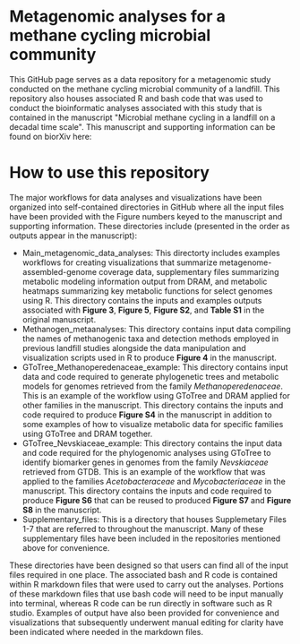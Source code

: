 # Metagenomic analyses for a methane cycling microbial community
This GitHub page serves as a data repository for a metagenomic study conducted on the methane cycling microbial community of a landfill. This repository also houses associated R and bash code that was used to conduct the bioinformatic analyses associated with this study that is contained in the manuscript "Microbial methane cycling in a landfill on a decadal time scale". This manuscript and supporting information can be found on biorXiv here: 

# How to use this repository
The major workflows for data analyses and visualizations have been organized into self-contained directories in GitHub where all the input files have been provided with the Figure numbers keyed to the manuscript and supporting information. These directories include (presented in the order as outputs appear in the manuscript):

- Main_metagenomic_data_analyses: This directorty includes examples workflows for creating visualizations that summarize metagenome-assembled-genome coverage data, supplementary files summarizing metabolic modeling information output from DRAM, and metabolic heatmaps summarizing key metabolic functions for select genomes using R. This directory contains the inputs and examples outputs associated with **Figure 3**, **Figure 5**, **Figure S2**, and **Table S1** in the original manuscript. 
- Methanogen_metaanalyses: This directory contains input data compiling the names of methanogenic taxa and detection methods employed in previous landfill studies alongside the data manipulation and visualization scripts used in R to produce **Figure 4** in the manuscript.
- GToTree_Methanoperedenaceae_example: This directory contains input data and code required to generate phylogenetic trees and metabolic models for genomes retrieved from the family *Methanoperedenaceae*. This is an example of the workflow using GToTree and DRAM applied for other families in the manuscript. This directory contains the inputs and code required to produce **Figure S4** in the manuscript in addition to some examples of how to visualize metabolic data for specific families using GToTree and DRAM together.
- GToTree_Nevskiaceae_example: This directory contains the input data and code required for the phylogenomic analyses using GToTree to identify biomarker genes in genomes from the family *Nevskiaceae* retrieved from GTDB. This is an example of the workflow that was applied to the families *Acetobacteraceae* and *Mycobacteriaceae* in the manuscript. This directory contains the inputs and code required to produce **Figure S6** that can be reused to produced **Figure S7** and **Figure S8** in the manuscript.
- Supplementary_files: This is a directory that houses Supplemetary Files 1-7 that are referred to throughout the manuscript. Many of these supplementary files have been included in the repositories mentioned above for convenience.

These directories have been designed so that users can find all of the input files required in one place. The associated bash and R code is contained within R markdown files that were used to carry out the analyses. Portions of these markdown files that use bash code will need to be input manually into terminal, whereas R code can be run directly in software such as R studio. Examples of output have also been provided for convenience and visualizations that subsequently underwent manual editing for clarity have been indicated where needed in the markdown files.

